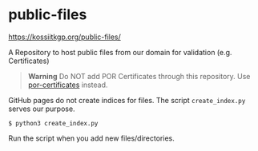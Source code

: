 # public-files

https://kossiitkgp.org/public-files/

A Repository to host public files from our domain for validation (e.g. Certificates)

> **Warning** Do NOT add POR Certificates through this repository. Use [por-certificates](https://github.com/kossiitkgp/por-certificates) instead.

GitHub pages do not create indices for files. The script `create_index.py` serves our purpose.
```
$ python3 create_index.py
```

Run the script when you add new files/directories.
